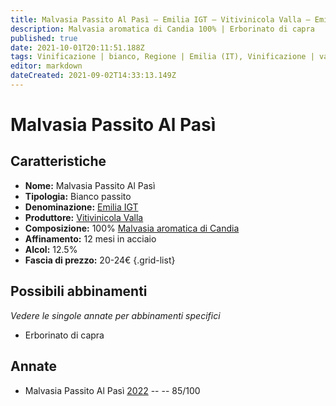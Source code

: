 ```yaml
---
title: Malvasia Passito Al Pasì – Emilia IGT – Vitivinicola Valla – Emilia (IT) – 20-24€ – 3★
description: Malvasia aromatica di Candia 100% | Erborinato di capra
published: true
date: 2021-10-01T20:11:51.188Z
tags: Vinificazione | bianco, Regione | Emilia (IT), Vinificazione | varietale, Vinificazione | passito, Valutazioni | 3 stelle, Vitigni | Malvasia di Candia aromatica, Prezzi | 20-24€, Alimento | formaggi, Alimento-dettagli | formaggi erborinati
editor: markdown
dateCreated: 2021-09-02T14:33:13.149Z
---
```


# Malvasia Passito Al Pasì

## Caratteristiche
- **Nome:** Malvasia Passito Al Pasì
- **Tipologia:** Bianco passito
- **Denominazione:** [Emilia IGT](/denominazioni/Italia/Emilia/IGT/Emilia)
- **Produttore:** [Vitivinicola Valla](/produttori/Italia/Emilia/Vitivinicola-Valla) 
- **Composizione:** 100% [Malvasia aromatica di Candia](/vitigni/Italia/bacca-bianca/malvasia-di-candia-aromatica)
- **Affinamento:** 12 mesi in acciaio
- **Alcol:** 12.5%
- **Fascia di prezzo:** 20-24€
{.grid-list}

## Possibili abbinamenti
*Vedere le singole annate per abbinamenti specifici*

- Erborinato di capra


## Annate
- Malvasia Passito Al Pasì [2022](/vini/Italia/Emilia/Vitivinicola-Valla/Malvasia-Passito-Al-Pasi/2022) -- <span class="star-3"></span> -- 85/100

